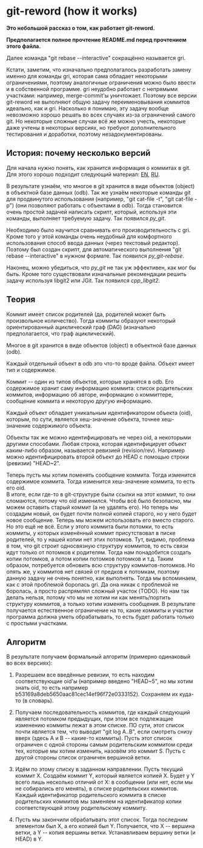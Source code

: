 # git-reword (how it works)

**Это небольшой рассказ о том, как работает git-reword.**

**Предполагается полное прочтение README.md перед прочтением этого файла.**

Далее команда "git rebase --interactive" сокращённо называется gri.

Кстати, заметим, что изначально предполагалось разработать замену именно для команды gri, которая сама
обладает некоторыми ограничениями, поэтому аналогичные ограничения можно было ввести и в собственной программе. gri неудобно работает с непрямыми участками:
например, merge-commit'ы уничтожает. Поэтому все версии git-reword не выполняют общую задачу переименовывания коммитов идеально, как и gri. 
Насколько я понимаю, эту задачу вообще невозможно хорошо решать во всех случаях из-за ограничений самого git. Но некоторые сложные случаи всё же можно учесть,
некоторые даже учтены в некоторых версиях, но требуют дополнительного тестирования и доработки, поэтому незадокументированы.

## История: почему несколько версий

Для начала нужно понять, как хранится информация о коммитах в git. Для этого хорошо подходит следующий материал: 
[EN](https://git-scm.com/book/en/v2/Git-Internals-Git-Objects), 
[RU](https://git-scm.com/book/ru/v2/Git-изнутри-Объекты-Git).

В результате узнаём, что многое в git хранится в виде объектов (object) в объектной базе данных (odb). Так же узнаём некоторые 
команды git для продвинутого использования (например, "git cat-file <rev> -t", "git cat-file <rev> -p") (они позволяют работать с объектами в odb).
Тогда становится очень простой задачей написать скрипт, который, используя эти команды, выполняет требуемую задачу. Так появился *py_git*.

Необходимо было научится сравнивать его производительность с gri. Кроме того у этой команды очень неудобный 
для комфортного использования способ ввода данных (через текстовый редактор). Поэтому был создан скрипт, для автоматического выполнения 
"git rebase --interactive" в нужном формате. Так появился *py_git-rebase*.

Наконец, можно убедиться, что *py_git* не так уж эффективен, как мог бы быть. Кроме того существовали изначальные рекомендации решить задачу используя 
libgit2 или JGit. Так появился *cpp_libgit2*.

## Теория

Коммит имеет список родителей (да, родителей может быть произвольное количество). Тогда коммиты образуют некоторый ориентированный ациклический граф (DAG) 
(изначально предполагается, что граф ациклический).

Многое в git хранится в виде объектов (object) в объектной базе данных (odb).

Каждый отдельный объект в odb это что-то вроде файла. Объект имеет тип и содержимое.

Коммит -- один из типов объектов, которые хранятся в odb. Его содержимое хранит саму информацию коммита: список родительских коммитов, 
информацию об авторе, информацию о коммиттере, сообщение коммита и некоторую другую информацию.

Каждый объект обладает уникальным идентификатором объекта (oid), которым, по сути, является хеш-значение объекта, точнее хеш-значение содержимого объекта.

Объекты так же можно идентифицировать не через oid, а некоторыми другими способами. Любая строка, которая идентифицирует объект каким-либо образом, 
называется ревизией (revision/rev). Например можно идентифицировать второй объект до HEAD с помощью строки (ревизии) "HEAD~2".

Теперь пусть мы хотим поменять сообщение коммита. Тогда изменится содержимое коммита. Тогда изменится хеш-значение коммита, то есть его oid.  
В итоге, если где-то в git-структуре были ссылки на этот коммит, то они сломаются, потому что oid изменился. Чтобы всё было безопасно, 
мы можем оставить старый коммит (а не удалять его). Но теперь мы создадим новый, он будет почти полной копией старого, но у него будет новое сообщение. 
Теперь мы можем использовать его вместо старого. Но это ещё не всё. Если у этого коммита были потомки, то есть коммиты, у которых изменённый коммит 
присутствовал в писке родителей, то у нашей копии нет этих потомков. Тут, видимо, проблема в том, что git строит односвязную структуру коммитов, 
то есть связи идут только от потомков к родителям. Тогда нам понадобится создать копии потомков, а потом копии потомков потомков и т.д. 
Таким образом, потребуется обновить всю структуру коммитов-потомков. Но опять же, у коммитов нет связей от предков к потомкам, поэтому данную задачу 
не очень понятно, как выполнять. Тогда мы вспоминаем, как с этой проблемой боролась gri. Да она никак с проблемой не боролась, а просто распрямлял сложный 
участок (TODO). Но нам так делать нельзя, потому что мы не хотим ни как менять/портить структуру коммитов, а только хотим изменять сообщения. В результате 
получается естественное ограничение на то, какие коммиты и участки программа должна уметь обрабатывать, то есть будет работать только с простыми участками.

## Алгоритм

В результате получаем формальный алгоритм (примерно одинаковый во всех версиях):

1. Разрешаем все введённые ревизии, то есть находим соответствующие oid'ы 
(например введено "HEAD~5", но мы хотим знать oid, то есть например b53169a8deb5650aac81cec14ef96f72e0333152). Сохраняем их куда-то (в словарь).

2. Получаем последовательность коммитов, где каждый следующий является потомком предыдущих, при этом все подлежащие изменению коммиты лежат в этом списке. 
ПО сути, этот список почти является тем, что выводит "git log A..B", если смотреть снизу вверх (здесь A и B -- какие-то коммиты). 
Пусть этот список ограничен с одной стороны самым родительским коммитом среди тех, которые мы хотим изменить, назовём это коммит S. 
Пусть с другой стороны список ограничен вершиной ветки.

3. Идём по этому списку в заданном направлении. Пусть текущий коммит X. Создаём коммит Y, который является копией X. Будет у Y всего лишь несколько отличий от X: 
в сообщении (или нет, если мы не собирались его менять), в списке родительских коммитов. Каждый идентификатор родительского коммита в списке родительских 
коммитов мы заменяем на идентификатор копии соответствующей этому родительскому коммиту.

4. Пусть мы закончили обрабатывать  этот список. Тогда последним элементом был X, а его копией был Y. Получается, что X -- вершина ветки, а Y -- копия вершины 
ветки. Устанавливаем вершину ветки (и HEAD) в Y.
